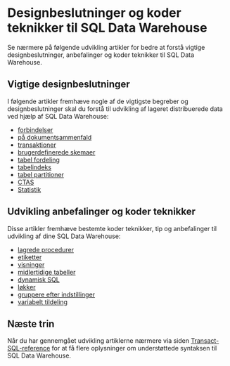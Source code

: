 <properties
   pageTitle="Designe beslutninger og koder teknikker til SQL Data Warehouse udvikling | Microsoft Azure"
   description="Udvikling begreber, designbeslutninger, anbefalinger og koder teknikker til SQL Data Warehouse."
   services="sql-data-warehouse"
   documentationCenter="NA"
   authors="jrowlandjones"
   manager="barbkess"
   editor=""/>

<tags
   ms.service="sql-data-warehouse"
   ms.devlang="NA"
   ms.topic="article"
   ms.tgt_pltfrm="NA"
   ms.workload="data-services"
   ms.date="08/16/2016"
   ms.author="jrj;barbkess;sonyama"/>

# <a name="design-decisions-and-coding-techniques-for-sql-data-warehouse"></a>Designbeslutninger og koder teknikker til SQL Data Warehouse

Se nærmere på følgende udvikling artikler for bedre at forstå vigtige designbeslutninger, anbefalinger og koder teknikker til SQL Data Warehouse.

## <a name="key-design-decisions"></a>Vigtige designbeslutninger
I følgende artikler fremhæve nogle af de vigtigste begreber og designbeslutninger skal du forstå til udvikling af lageret distribuerede data ved hjælp af SQL Data Warehouse:

- [forbindelser][]
- [på dokumentsammenfald][]
- [transaktioner][]
- [brugerdefinerede skemaer][]
- [tabel fordeling][]
- [tabelindeks][]
- [tabel partitioner][]
- [CTAS][]
- [Statistik][]

## <a name="development-recommendations-and-coding-techniques"></a>Udvikling anbefalinger og koder teknikker
Disse artikler fremhæve bestemte koder teknikker, tip og anbefalinger til udvikling af dine SQL Data Warehouse:

- [lagrede procedurer][]
- [etiketter][]
- [visninger][]
- [midlertidige tabeller][]
- [dynamisk SQL][]
- [løkker][]
- [gruppere efter indstillinger][]
- [variabelt tildeling][]

## <a name="next-steps"></a>Næste trin
Når du har gennemgået udvikling artiklerne nærmere via siden [Transact-SQL-reference][] for at få flere oplysninger om understøttede syntaksen til SQL Data Warehouse.

<!--Image references-->

<!--Article references-->
[på dokumentsammenfald]: ./sql-data-warehouse-develop-concurrency.md
[forbindelser]: ./sql-data-warehouse-connect-overview.md
[CTAS]: ./sql-data-warehouse-develop-ctas.md
[dynamisk SQL]: ./sql-data-warehouse-develop-dynamic-sql.md
[gruppere efter indstillinger]: ./sql-data-warehouse-develop-group-by-options.md
[etiketter]: ./sql-data-warehouse-develop-label.md
[løkker]: ./sql-data-warehouse-develop-loops.md
[Statistik]: ./sql-data-warehouse-tables-statistics.md
[lagrede procedurer]: ./sql-data-warehouse-develop-stored-procedures.md
[tabel fordeling]: ./sql-data-warehouse-tables-distribute.md
[tabelindeks]: ./sql-data-warehouse-tables-index.md
[tabel partitioner]: ./sql-data-warehouse-tables-partition.md
[midlertidige tabeller]: ./sql-data-warehouse-tables-temporary.md
[transaktioner]: ./sql-data-warehouse-develop-transactions.md
[brugerdefinerede skemaer]: ./sql-data-warehouse-develop-user-defined-schemas.md
[variabelt tildeling]: ./sql-data-warehouse-develop-variable-assignment.md
[visninger]: ./sql-data-warehouse-develop-views.md
[Transact-SQL-reference]: ./sql-data-warehouse-overview-reference.md

<!--MSDN references-->
[renaming objects]: https://msdn.microsoft.com/library/mt631611.aspx

<!--Other Web references-->
